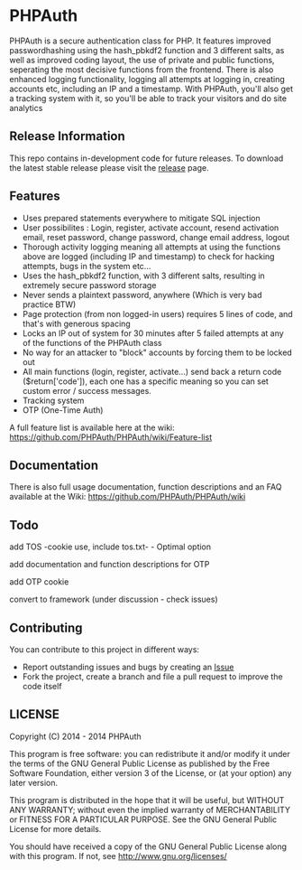 PHPAuth
====================

PHPAuth is a secure authentication class for PHP. 
It features improved passwordhashing using the hash_pbkdf2 function and 3 different salts, as well as improved coding layout, the use of private and public functions, seperating the most decisive functions from the frontend. 
There is also enhanced logging functionality, logging all attempts at logging in, creating accounts etc, including an IP and a timestamp.
With PHPAuth, you'll also get a tracking system with it, so you'll be able to track your visitors and do site analytics

Release Information
---------------
This repo contains in-development code for future releases. To download the
latest stable release please visit the [release](https://github.com/PHPAuth/PHPAuth/releases) page.

Features
---------------

* Uses prepared statements everywhere to mitigate SQL injection
* User possibilites : Login, register, activate account, resend activation email, reset password, change password, change email address, logout
* Thorough activity logging meaning all attempts at using the functions above are logged (including IP and timestamp) to check for hacking attempts, bugs in the system etc...
* Uses the hash_pbkdf2 function, with 3 different salts, resulting in extremely secure password storage
* Never sends a plaintext password, anywhere (Which is very bad practice BTW)
* Page protection (from non logged-in users) requires 5 lines of code, and that's with generous spacing
* Locks an IP out of system for 30 minutes after 5 failed attempts at any of the functions of the PHPAuth class
* No way for an attacker to "block" accounts by forcing them to be locked out
* All main functions (login, register, activate...) send back a return code ($return['code']), each one has a specific meaning so you can set custom error / success messages.
* Tracking system
* OTP (One-Time Auth)


A full feature list is available here at the wiki: https://github.com/PHPAuth/PHPAuth/wiki/Feature-list

Documentation
---------------
There is also full usage documentation, function descriptions and an FAQ available at the Wiki: https://github.com/PHPAuth/PHPAuth/wiki

Todo
---------------
add TOS -cookie use, include tos.txt- - Optimal option

add documentation and function descriptions for OTP

add OTP cookie

convert to framework (under discussion - check issues)

Contributing
---------------

You can contribute to this project in different ways:

* Report outstanding issues and bugs by creating an [Issue](https://github.com/PHPAuth/PHPAuth/issues/new)
* Fork the project, create a branch and file a pull request to improve the code itself


LICENSE
---------------
Copyright (C) 2014 - 2014  PHPAuth

This program is free software: you can redistribute it and/or modify
it under the terms of the GNU General Public License as published by
the Free Software Foundation, either version 3 of the License, or
(at your option) any later version.

This program is distributed in the hope that it will be useful,
but WITHOUT ANY WARRANTY; without even the implied warranty of
MERCHANTABILITY or FITNESS FOR A PARTICULAR PURPOSE.  See the
GNU General Public License for more details.

You should have received a copy of the GNU General Public License
along with this program.  If not, see <http://www.gnu.org/licenses/>

